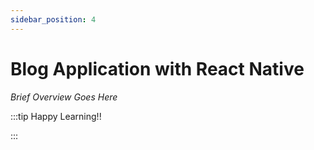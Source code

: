 ```yaml
---
sidebar_position: 4
---
```


# Blog Application with React Native

_Brief Overview Goes Here_

:::tip Happy Learning!!

<QuestButton text="Go To Quest" link="" />

:::
